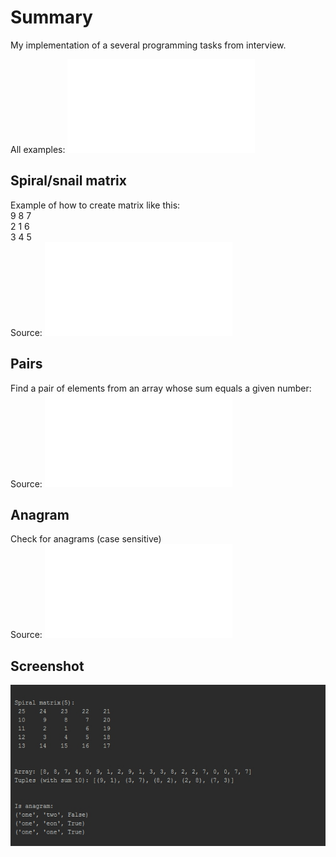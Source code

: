 # Summary
My implementation of a several programming tasks from interview.

All examples: ![main.py](main.py)

## Spiral/snail matrix
Example of how to create matrix like this: <br>
9 8 7 <br>
2 1 6 <br>
3 4 5 
<br>Source: ![matrix_tasks.py](task/matrix_tasks.py)

## Pairs
Find a pair of elements from an array whose sum equals a given number:
<br>Source: ![array_tasks.py](task/array_tasks.py)

## Anagram
Check for anagrams (case sensitive)
<br>Source: ![string_tasks.py](task/string_tasks.py)

## Screenshot
![screenshot](screenshot.jpg)
